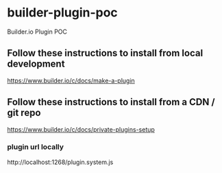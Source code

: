 # builder-plugin-poc
Builder.io Plugin POC


## Follow these instructions to install from local development
https://www.builder.io/c/docs/make-a-plugin

## Follow these instructions to install from a CDN / git repo
https://www.builder.io/c/docs/private-plugins-setup


### plugin url locally
http://localhost:1268/plugin.system.js